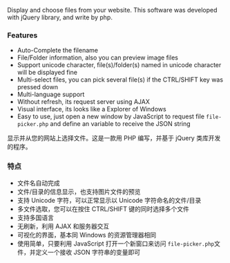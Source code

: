 Display and choose files from your website. This software was developed with jQuery library, and write by php.

### Features ###
  * Auto-Complete the filename
  * File/Folder information, also you can preview image files
  * Support unicode character, file(s)/folder(s) named in unicode character will be displayed fine
  * Multi-select files, you can pick several file(s) if the CTRL/SHIFT key was pressed down
  * Multi-language support
  * Without refresh, its request server using AJAX
  * Visual interface, its looks like a Explorer of Windows
  * Easy to use, just open a new window by JavaScript to request file `file-picker.php` and define an variable to receive the JSON string

显示并从您的网站上选择文件。这是一款用 PHP 编写，并基于 jQuery 类库开发的程序。
### 特点 ###
  * 文件名自动完成
  * 文件/目录的信息显示，也支持图片文件的预览
  * 支持 Unicode 字符，可以正常显示以 Unicode 字符命名的文件/目录
  * 多文件选取，您可以在按住 CTRL/SHIFT 键的同时选择多个文件
  * 支持多国语言
  * 无刷新，利用 AJAX 和服务器交互
  * 可视化的界面，基本同 Windows 的资源管理器相同
  * 使用简单，只要利用 JavaScript 打开一个新窗口来访问 `file-picker.php`文件，并定义一个接收 JSON 字符串的变量即可
